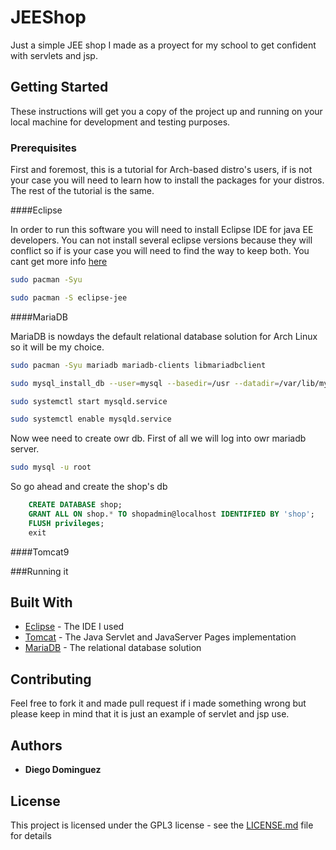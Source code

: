 # JEEShop

Just a simple JEE shop I made as a proyect for my school to get confident with servlets and jsp.

## Getting Started

These instructions will get you a copy of the project up and running on your local machine for development and testing purposes.

### Prerequisites

First and foremost, this is a tutorial for Arch-based distro's users, if is not your case you will need to learn how to install the packages for your distros. The rest of the tutorial is the same.

####Eclipse

In order to run this software you will need to install Eclipse IDE for java EE developers. You can not install several eclipse versions because they will conflict so if is your case you will need to find the way to keep both.
You cant get more info [here](https://wiki.archlinux.org/index.php/Eclipse)

```bash
sudo pacman -Syu

sudo pacman -S eclipse-jee

```

####MariaDB

MariaDB is nowdays the default relational database solution for Arch Linux so it will be my choice.

```bash
sudo pacman -Syu mariadb mariadb-clients libmariadbclient

sudo mysql_install_db --user=mysql --basedir=/usr --datadir=/var/lib/mysql

sudo systemctl start mysqld.service

sudo systemctl enable mysqld.service
```
Now wee need to create owr db. First of all we will log into owr mariadb server.

```bash
sudo mysql -u root

```
So go ahead and create the shop's db

```sql
	CREATE DATABASE shop;
	GRANT ALL ON shop.* TO shopadmin@localhost IDENTIFIED BY 'shop';
	FLUSH privileges;
	exit
```

####Tomcat9

###Running it 

## Built With

* [Eclipse](https://www.eclipse.org/) - The IDE I used
* [Tomcat](http://tomcat.apache.org/) - The Java Servlet and JavaServer Pages implementation
* [MariaDB](https://mariadb.org/) - The relational database solution

## Contributing

Feel free to fork it and made pull request if i made something wrong but please keep in mind that it is just an example of servlet and jsp use.


## Authors

* **Diego Dominguez**

## License

This project is licensed under the GPL3 license - see the [LICENSE.md](LICENSE.md) file for details
